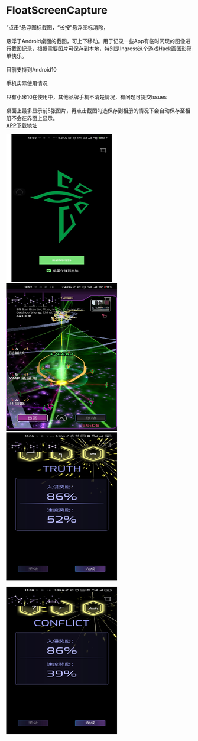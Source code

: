 # FloatScreenCapture
”点击“悬浮图标截图，“长按”悬浮图标清除，
<br/>
<br/>
 悬浮于Android桌面的截图，可上下移动。用于记录一些App有临时闪现的图像进行截图记录，根据需要图片可保存到本地，特别是Ingress这个游戏Hack画图形简单快乐。
 <br/>
 <br/>
 目前支持到Android10
 <br/>
 <br/>
 手机实际使用情况
 <br/>
 <br/>
 只有小米10在使用中，其他品牌手机不清楚情况，有问题可提交lssues
 <br/>
 <br/>
 桌面上最多显示前5张图片，再点击截图勾选保存到相册的情况下会自动保存至相册不会在界面上显示。
  <br/>
[APP下载地址](https://github.com/New-Zero-Zero/FloatScreenCapture-master/blob/master/app/release/app-release.apk)  


 
 
<img src="https://github.com/New-Zero-Zero/FloatScreenCapture-master/blob/master/Image/Screenshot_2020-08-29-03-30-22.png" width="300" height="400" alt=""/><br/>
<img src="https://github.com/New-Zero-Zero/FloatScreenCapture-master/blob/master/Image/Screenshot_2020-08-29-09-52-40-630_com.nianticpro.jpg" width="300" height="400" alt=""/><br/>
<img src="https://github.com/New-Zero-Zero/FloatScreenCapture-master/blob/master/Image/Screenshot_2020-08-29-13-15-34-619_com.nianticpro.jpg" width="300" height="400" alt=""/><br/>

<img src="https://github.com/New-Zero-Zero/FloatScreenCapture-master/blob/master/Image/Screenshot_2020-08-29-13-20-51-243_com.nianticpro.jpg" width="300" height="400" alt=""/><br/>
